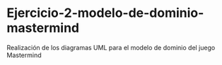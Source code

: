 # Ejercicio-2-modelo-de-dominio-mastermind
Realización de los diagramas UML para el modelo de dominio del juego Mastermind
